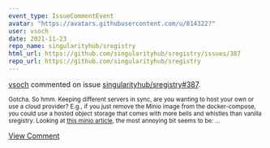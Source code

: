```yaml
---
event_type: IssueCommentEvent
avatar: "https://avatars.githubusercontent.com/u/814322?"
user: vsoch
date: 2021-11-23
repo_name: singularityhub/sregistry
html_url: https://github.com/singularityhub/sregistry/issues/387
repo_url: https://github.com/singularityhub/sregistry
---
```


<a href='https://github.com/vsoch' target='_blank'>vsoch</a> commented on issue <a href='https://github.com/singularityhub/sregistry/issues/387' target='_blank'>singularityhub/sregistry#387</a>.

<small>Gotcha. So hmm. Keeping different servers in sync, are you wanting to host your own or use a cloud provider? E.g., if you just remove the Minio image from the docker-compose, you could use a hosted object storage that comes with more bells and whistles than vanilla sregistry. Looking at [this minio article](https://blog.min.io/minio-multi-site-active-active-replication/), the most annoying bit seems to be:...</small>

<a href='https://github.com/singularityhub/sregistry/issues/387' target='_blank'>View Comment</a>